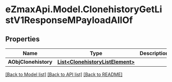 
# eZmaxApi.Model.ClonehistoryGetListV1ResponseMPayloadAllOf

## Properties

Name | Type | Description | Notes
------------ | ------------- | ------------- | -------------
**AObjClonehistory** | [**List&lt;ClonehistoryListElement&gt;**](ClonehistoryListElement.md) |  | 

[[Back to Model list]](../README.md#documentation-for-models)
[[Back to API list]](../README.md#documentation-for-api-endpoints)
[[Back to README]](../README.md)


